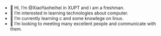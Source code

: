 - 👋 Hi, I’m @XiaoYaoheihei in XUPT and i am a freshman.
- 👀 I’m interested in learning technologies about computer.
- 🌱 I’m currently learning c and some knowlege on linux.
- 💞️ I’m looking to meeting many excellent people and communicate with them.



